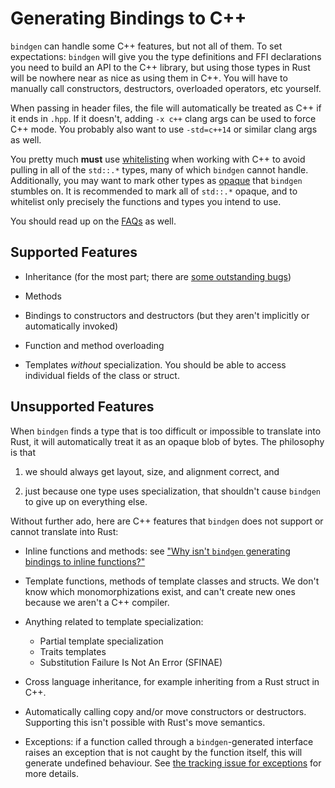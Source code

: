 # Generating Bindings to C++

`bindgen` can handle some C++ features, but not all of them. To set
expectations: `bindgen` will give you the type definitions and FFI declarations
you need to build an API to the C++ library, but using those types in Rust will
be nowhere near as nice as using them in C++. You will have to manually call
constructors, destructors, overloaded operators, etc yourself.

When passing in header files, the file will automatically be treated as C++ if
it ends in `.hpp`. If it doesn't, adding `-x c++` clang args can be used to
force C++ mode. You probably also want to use `-std=c++14` or similar clang args
as well.

You pretty much **must** use [whitelisting](./whitelisting.md) when working
with C++ to avoid pulling in all of the `std::.*` types, many of which `bindgen`
cannot handle. Additionally, you may want to mark other types as
[opaque](./opaque.md) that `bindgen` stumbles on. It is recommended to mark
all of `std::.*` opaque, and to whitelist only precisely the functions and types
you intend to use.

You should read up on the [FAQs](./faq.md) as well.

## Supported Features

* Inheritance (for the most part; there are
  [some outstanding bugs](https://github.com/rust-lang/rust-bindgen/issues/380))

* Methods

* Bindings to constructors and destructors (but they aren't implicitly or
  automatically invoked)

* Function and method overloading

* Templates *without* specialization. You should be able to access individual
  fields of the class or struct.

## Unsupported Features

When `bindgen` finds a type that is too difficult or impossible to translate
into Rust, it will automatically treat it as an opaque blob of bytes. The
philosophy is that

1. we should always get layout, size, and alignment correct, and

2. just because one type uses specialization, that shouldn't cause `bindgen` to
   give up on everything else.

Without further ado, here are C++ features that `bindgen` does not support or
cannot translate into Rust:

* Inline functions and methods: see
["Why isn't `bindgen` generating bindings to inline functions?"](./faq.md#why-isnt-bindgen-generating-bindings-to-inline-functions)

* Template functions, methods of template classes and structs. We don't know
  which monomorphizations exist, and can't create new ones because we aren't a
  C++ compiler.

* Anything related to template specialization:
  * Partial template specialization
  * Traits templates
  * Substitution Failure Is Not An Error (SFINAE)

* Cross language inheritance, for example inheriting from a Rust struct in C++.

* Automatically calling copy and/or move constructors or destructors. Supporting
  this isn't possible with Rust's move semantics.

* Exceptions: if a function called through a `bindgen`-generated interface
  raises an exception that is not caught by the function itself, this will
  generate undefined behaviour. See
  [the tracking issue for exceptions](https://github.com/rust-lang/rust-bindgen/issues/1208)
  for more details.
